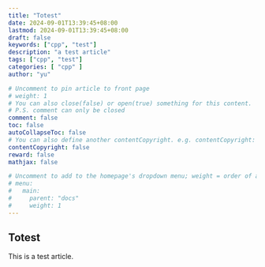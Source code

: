 ```yaml
---
title: "Totest"
date: 2024-09-01T13:39:45+08:00
lastmod: 2024-09-01T13:39:45+08:00
draft: false
keywords: ["cpp", "test"]   
description: "a test article"
tags: ["cpp", "test"]
categories: [ "cpp" ]
author: "yu"

# Uncomment to pin article to front page
# weight: 1
# You can also close(false) or open(true) something for this content.
# P.S. comment can only be closed
comment: false
toc: false
autoCollapseToc: false
# You can also define another contentCopyright. e.g. contentCopyright: "This is another copyright."
contentCopyright: false
reward: false
mathjax: false

# Uncomment to add to the homepage's dropdown menu; weight = order of article
# menu:
#   main:
#     parent: "docs"
#     weight: 1
---
```


<!--more-->

## Totest

This is a test article.